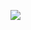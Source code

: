 ![](https://dcbadge.vercel.app/api/shield/541524642662318080)
<div align="center">
  <a href="mailto:choijoung1479@gmail.com" target="_blank"><img src="https://img.shields.io/badge/choijoung1479@gmail.com-EA4335?
</div>
